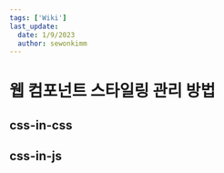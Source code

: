```yaml
---
tags: ['Wiki']
last_update:
  date: 1/9/2023
  author: sewonkimm
---
```


# 웹 컴포넌트 스타일링 관리 방법

## css-in-css

## css-in-js


